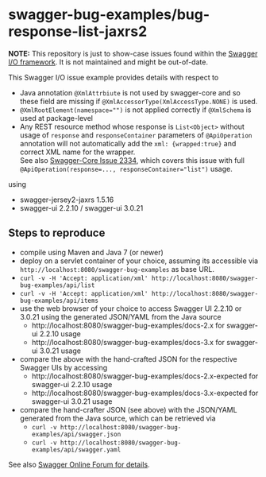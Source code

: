 # swagger-bug-examples/bug-response-list-jaxrs2

**NOTE:** This repository is just to show-case issues found within the
[Swagger I/O framework](https://www.swagger.io).  It is not maintained and might be out-of-date.

This Swagger I/O issue example provides details with respect to
- Java annotation `@XmlAttrbiute` is not used by swagger-core and so these field are missing if `@XmlAccessorType(XmlAccessType.NONE)` is used.
- `@XmlRootElement(namespace="")` is not applied correctly if `@XmlSchema` is used at package-level
- Any REST resource method whose response is `List<Object>` without usage of `response` and `responseContainer` parameters of `@ApiOperation` annotation will not automatically add the `xml: {wrapped:true}` and correct XML name for the wrapper.<br>
  See also [Swagger-Core Issue 2334](https://github.com/swagger-api/swagger-core/issues/2334), which covers this issue with full `@ApiOperation(response=..., responseContainer="list")` usage.

using
- swagger-jersey2-jaxrs 1.5.16
- swagger-ui 2.2.10 / swagger-ui 3.0.21

## Steps to reproduce

- compile using Maven and Java 7 (or newer)
- deploy on a servlet container of your choice, assuming its accessible via `http://localhost:8080/swagger-bug-examples` as base URL.
- `curl -v -H 'Accept: application/xml' http://localhost:8080/swagger-bug-examples/api/list`
- `curl -v -H 'Accept: application/xml' http://localhost:8080/swagger-bug-examples/api/items`
- use the web browser of your choice to access Swagger UI 2.2.10 or 3.0.21 using the generated JSON/YAML from the Java source
  * http://localhost:8080/swagger-bug-examples/docs-2.x for swagger-ui 2.2.10 usage
  * http://localhost:8080/swagger-bug-examples/docs-3.x for swagger-ui 3.0.21 usage
- compare the above with the hand-crafted JSON for the respective Swagger UIs by accessing
  * http://localhost:8080/swagger-bug-examples/docs-2.x-expected for swagger-ui 2.2.10 usage
  * http://localhost:8080/swagger-bug-examples/docs-3.x-expected for swagger-ui 3.0.21 usage
- compare the hand-crafter JSON (see above) with the JSON/YAML generated from the Java source, which can be retrieved via
  * `curl -v http://localhost:8080/swagger-bug-examples/api/swagger.json`
  * `curl -v http://localhost:8080/swagger-bug-examples/api/swagger.yaml`

See also [Swagger Online Forum for details](https://swagger.io/forum/#!msg/swagger-swaggersocket/vGOJ3Hby0E4/PVov28dmAQAJ).
